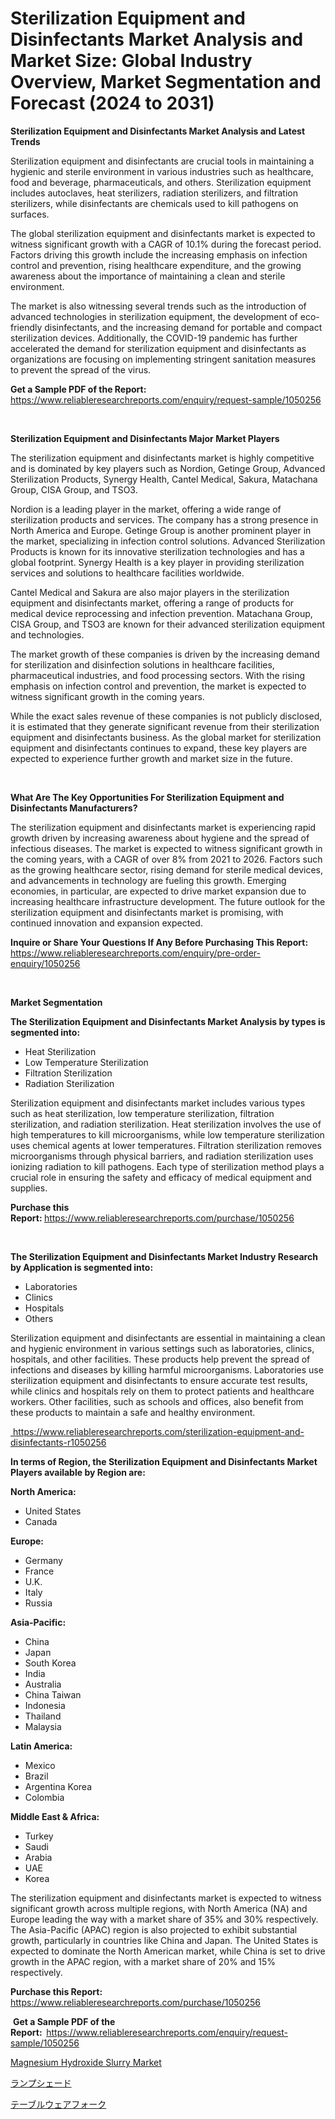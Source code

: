 <p><h1>Sterilization Equipment and Disinfectants Market Analysis and Market Size: Global Industry Overview, Market Segmentation and Forecast (2024 to 2031)</h1></p><p><strong>Sterilization Equipment and Disinfectants Market Analysis and Latest Trends</strong></p>
<p><p>Sterilization equipment and disinfectants are crucial tools in maintaining a hygienic and sterile environment in various industries such as healthcare, food and beverage, pharmaceuticals, and others. Sterilization equipment includes autoclaves, heat sterilizers, radiation sterilizers, and filtration sterilizers, while disinfectants are chemicals used to kill pathogens on surfaces.</p><p>The global sterilization equipment and disinfectants market is expected to witness significant growth with a CAGR of 10.1% during the forecast period. Factors driving this growth include the increasing emphasis on infection control and prevention, rising healthcare expenditure, and the growing awareness about the importance of maintaining a clean and sterile environment.</p><p>The market is also witnessing several trends such as the introduction of advanced technologies in sterilization equipment, the development of eco-friendly disinfectants, and the increasing demand for portable and compact sterilization devices. Additionally, the COVID-19 pandemic has further accelerated the demand for sterilization equipment and disinfectants as organizations are focusing on implementing stringent sanitation measures to prevent the spread of the virus.</p></p>
<p><strong>Get a Sample PDF of the Report:&nbsp;</strong> <a href="https://www.reliableresearchreports.com/enquiry/request-sample/1050256">https://www.reliableresearchreports.com/enquiry/request-sample/1050256</a></p>
<p>&nbsp;</p>
<p><strong>Sterilization Equipment and Disinfectants Major Market Players</strong></p>
<p><p>The sterilization equipment and disinfectants market is highly competitive and is dominated by key players such as Nordion, Getinge Group, Advanced Sterilization Products, Synergy Health, Cantel Medical, Sakura, Matachana Group, CISA Group, and TSO3. </p><p>Nordion is a leading player in the market, offering a wide range of sterilization products and services. The company has a strong presence in North America and Europe. Getinge Group is another prominent player in the market, specializing in infection control solutions. Advanced Sterilization Products is known for its innovative sterilization technologies and has a global footprint. Synergy Health is a key player in providing sterilization services and solutions to healthcare facilities worldwide. </p><p>Cantel Medical and Sakura are also major players in the sterilization equipment and disinfectants market, offering a range of products for medical device reprocessing and infection prevention. Matachana Group, CISA Group, and TSO3 are known for their advanced sterilization equipment and technologies.</p><p>The market growth of these companies is driven by the increasing demand for sterilization and disinfection solutions in healthcare facilities, pharmaceutical industries, and food processing sectors. With the rising emphasis on infection control and prevention, the market is expected to witness significant growth in the coming years.</p><p>While the exact sales revenue of these companies is not publicly disclosed, it is estimated that they generate significant revenue from their sterilization equipment and disinfectants business. As the global market for sterilization equipment and disinfectants continues to expand, these key players are expected to experience further growth and market size in the future.</p></p>
<p>&nbsp;</p>
<p><strong>What Are The Key Opportunities For Sterilization Equipment and Disinfectants Manufacturers?</strong></p>
<p><p>The sterilization equipment and disinfectants market is experiencing rapid growth driven by increasing awareness about hygiene and the spread of infectious diseases. The market is expected to witness significant growth in the coming years, with a CAGR of over 8% from 2021 to 2026. Factors such as the growing healthcare sector, rising demand for sterile medical devices, and advancements in technology are fueling this growth. Emerging economies, in particular, are expected to drive market expansion due to increasing healthcare infrastructure development. The future outlook for the sterilization equipment and disinfectants market is promising, with continued innovation and expansion expected.</p></p>
<p><strong>Inquire or Share Your Questions If Any Before Purchasing This Report:</strong> <a href="https://www.reliableresearchreports.com/enquiry/pre-order-enquiry/1050256">https://www.reliableresearchreports.com/enquiry/pre-order-enquiry/1050256</a></p>
<p>&nbsp;</p>
<p><strong>Market Segmentation</strong></p>
<p><strong>The Sterilization Equipment and Disinfectants Market Analysis by types is segmented into:</strong></p>
<p><ul><li>Heat Sterilization</li><li>Low Temperature Sterilization</li><li>Filtration Sterilization</li><li>Radiation Sterilization</li></ul></p>
<p><p>Sterilization equipment and disinfectants market includes various types such as heat sterilization, low temperature sterilization, filtration sterilization, and radiation sterilization. Heat sterilization involves the use of high temperatures to kill microorganisms, while low temperature sterilization uses chemical agents at lower temperatures. Filtration sterilization removes microorganisms through physical barriers, and radiation sterilization uses ionizing radiation to kill pathogens. Each type of sterilization method plays a crucial role in ensuring the safety and efficacy of medical equipment and supplies.</p></p>
<p><strong>Purchase this Report:&nbsp;</strong><a href="https://www.reliableresearchreports.com/purchase/1050256">https://www.reliableresearchreports.com/purchase/1050256</a></p>
<p>&nbsp;</p>
<p><strong>The Sterilization Equipment and Disinfectants Market Industry Research by Application is segmented into:</strong></p>
<p><ul><li>Laboratories</li><li>Clinics</li><li>Hospitals</li><li>Others</li></ul></p>
<p><p>Sterilization equipment and disinfectants are essential in maintaining a clean and hygienic environment in various settings such as laboratories, clinics, hospitals, and other facilities. These products help prevent the spread of infections and diseases by killing harmful microorganisms. Laboratories use sterilization equipment and disinfectants to ensure accurate test results, while clinics and hospitals rely on them to protect patients and healthcare workers. Other facilities, such as schools and offices, also benefit from these products to maintain a safe and healthy environment.</p></p>
<p><a href="https://www.reliableresearchreports.com/sterilization-equipment-and-disinfectants-r1050256">&nbsp;https://www.reliableresearchreports.com/sterilization-equipment-and-disinfectants-r1050256</a></p>
<p><strong>In terms of Region, the Sterilization Equipment and Disinfectants Market Players available by Region are:</strong></p>
<p>
    <p> <strong> North America: </strong>
        <ul>
            <li>United States</li>
            <li>Canada</li>
        </ul>
        </p> 
    <p> <strong> Europe: </strong>
        <ul>
            <li>Germany</li>
            <li>France</li>
            <li>U.K.</li>
            <li>Italy</li>
            <li>Russia</li>
        </ul>
        </p> 
    <p> <strong> Asia-Pacific: </strong>
        <ul>
            <li>China</li>
            <li>Japan</li>
            <li>South Korea</li>
            <li>India</li>
            <li>Australia</li>
            <li>China Taiwan</li>
            <li>Indonesia</li>
            <li>Thailand</li>
            <li>Malaysia</li>
        </ul>
        </p> 
    <p> <strong> Latin America: </strong>
        <ul>
            <li>Mexico</li>
            <li>Brazil</li>
            <li>Argentina Korea</li>
            <li>Colombia</li>
        </ul>
        </p> 
    <p> <strong> Middle East & Africa: </strong>
        <ul>
            <li>Turkey</li>
            <li>Saudi</li>
            <li>Arabia</li>
            <li>UAE</li>
            <li>Korea</li>
        </ul>
    </p>
    </p>
<p><p>The sterilization equipment and disinfectants market is expected to witness significant growth across multiple regions, with North America (NA) and Europe leading the way with a market share of 35% and 30% respectively. The Asia-Pacific (APAC) region is also projected to exhibit substantial growth, particularly in countries like China and Japan. The United States is expected to dominate the North American market, while China is set to drive growth in the APAC region, with a market share of 20% and 15% respectively.</p></p>
<p><strong>Purchase this Report: </strong><a href="https://www.reliableresearchreports.com/purchase/1050256">https://www.reliableresearchreports.com/purchase/1050256</a></p>
<p>&nbsp;<strong>Get a Sample PDF of the Report:&nbsp;&nbsp;</strong><a href="https://www.reliableresearchreports.com/enquiry/request-sample/1050256">https://www.reliableresearchreports.com/enquiry/request-sample/1050256</a></p>
<p><strong></strong></p>
<p><p><a href="https://circular-yam-9b9.notion.site/Magnesium-Hydroxide-Slurry-Market-Size-Growth-and-Forecast-from-2024-2031-7fe7eda87729470089025ba121265eab">Magnesium Hydroxide Slurry Market</a></p><p><a href="https://github.com/marbadji/Market-Research-Report-List-1/blob/main/682702921536.md">ランプシェード</a></p><p><a href="https://github.com/KaydenJohns1964/Market-Research-Report-List-1/blob/main/462547721537.md">テーブルウェアフォーク</a></p></p>